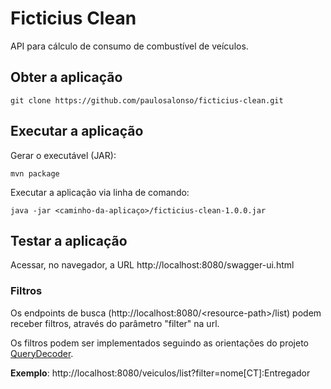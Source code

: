 # Ficticius Clean

API para cálculo de consumo de combustível de veículos.

## Obter a aplicação

```
git clone https://github.com/paulosalonso/ficticius-clean.git
```

## Executar a aplicação

Gerar o executável (JAR):
```
mvn package
```

Executar a aplicação via linha de comando:
```
java -jar <caminho-da-aplicaço>/ficticius-clean-1.0.0.jar
```

## Testar a aplicação

Acessar, no navegador, a URL http://localhost:8080/swagger-ui.html

### Filtros

Os endpoints de busca (http://localhost:8080/\<resource-path\>/list) podem receber filtros, através do parâmetro "filter" na url.

Os filtros podem ser implementados seguindo as orientações do projeto [QueryDecoder](https://github.com/paulosalonso/query-decoder/blob/master/README.md).

__Exemplo__: http://localhost:8080/veiculos/list?filter=nome[CT]:Entregador

